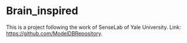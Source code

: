 # Brain_inspired
This is a project following the work of SenseLab of Yale University.
Link: https://github.com/ModelDBRepository.
